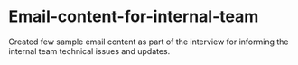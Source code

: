 # Email-content-for-internal-team
Created few sample email content as part of the interview for informing the internal team technical issues and updates.
